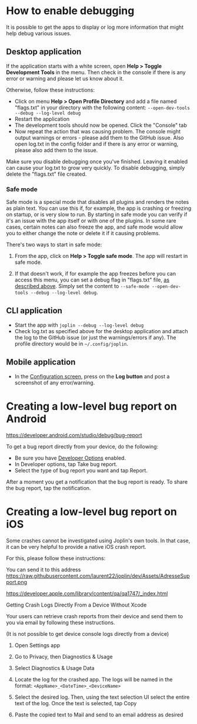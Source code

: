 # How to enable debugging

It is possible to get the apps to display or log more information that might help debug various issues.

## Desktop application

If the application starts with a white screen, open **Help &gt; Toggle Development Tools** in the menu. Then check in the console if there is any error or warning and please let us know about it.

Otherwise, follow these instructions:

- Click on menu **Help &gt; Open Profile Directory** and add a file named "flags.txt" in your directory with the following content: `--open-dev-tools --debug --log-level debug`
- Restart the application
- The development tools should now be opened. Click the "Console" tab
- Now repeat the action that was causing problem. The console might output warnings or errors - please add them to the GitHub issue. Also open log.txt in the config folder and if there is any error or warning, please also add them to the issue.

Make sure you disable debugging once you've finished. Leaving it enabled can cause your log.txt to grow very quickly. To disable debugging, simply delete the "flags.txt" file created.

### Safe mode

Safe mode is a special mode that disables all plugins and renders the notes as plain text. You can use this if, for example, the app is crashing or freezing on startup, or is very slow to run. By starting in safe mode you can verify if it's an issue with the app itself or with one of the plugins. In some rare cases, certain notes can also freeze the app, and safe mode would allow you to either change the note or delete it if it causing problems.

There's two ways to start in safe mode:

1. From the app, click on **Help &gt; Toggle safe mode**. The app will restart in safe mode.

2. If that doesn't work, if for example the app freezes before you can access this menu, you can set a debug flag in "flags.txt" file, [as described above](#desktop-application). Simply set the content to `--safe-mode --open-dev-tools --debug --log-level debug`.

## CLI application

- Start the app with `joplin --debug --log-level debug`
- Check log.txt as specified above for the desktop application and attach the log to the GitHub issue (or just the warnings/errors if any). The profile directory would be in `~/.config/joplin`.

## Mobile application

- In the [Configuration screen](https://github.com/laurent22/joplin/blob/dev/readme/config_screen.md), press on the **Log button** and post a screenshot of any error/warning.

# Creating a low-level bug report on Android

https://developer.android.com/studio/debug/bug-report

To get a bug report directly from your device, do the following:

- Be sure you have [Developer Options](https://developer.android.com/studio/debug/dev-options) enabled.
- In Developer options, tap Take bug report.
- Select the type of bug report you want and tap Report.

After a moment you get a notification that the bug report is ready. To share the bug report, tap the notification.

# Creating a low-level bug report on iOS

Some crashes cannot be investigated using Joplin's own tools. In that case, it can be very helpful to provide a native iOS crash report.

For this, please follow these instructions:

You can send it to this address https://raw.githubusercontent.com/laurent22/joplin/dev/Assets/AdresseSupport.png

https://developer.apple.com/library/content/qa/qa1747/_index.html

Getting Crash Logs Directly From a Device Without Xcode

Your users can retrieve crash reports from their device and send them to you via email by following these instructions.

(It is not possible to get device console logs directly from a device)

1) Open Settings app

2) Go to Privacy, then Diagnostics & Usage

3) Select Diagnostics & Usage Data

4) Locate the log for the crashed app. The logs will be named in the format: `<AppName>_<DateTime>_<DeviceName>`

5) Select the desired log. Then, using the text selection UI select the entire text of the log. Once the text is selected, tap Copy

6) Paste the copied text to Mail and send to an email address as desired
